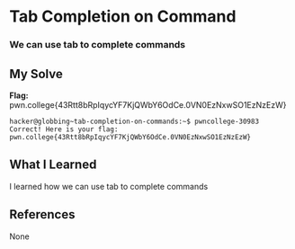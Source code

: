 # Tab Completion on Command
### We can use tab to complete commands


## My Solve
**Flag:** pwn.college{43Rtt8bRpIqycYF7KjQWbY6OdCe.0VN0EzNxwSO1EzNzEzW}


```
hacker@globbing~tab-completion-on-commands:~$ pwncollege-30983
Correct! Here is your flag:
pwn.college{43Rtt8bRpIqycYF7KjQWbY6OdCe.0VN0EzNxwSO1EzNzEzW}
```

## What I Learned
I learned how we can use tab to complete commands

## References
None